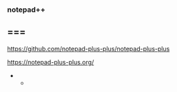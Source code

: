 ### notepad++
===
---

https://github.com/notepad-plus-plus/notepad-plus-plus

https://notepad-plus-plus.org/


-
  -

```

```




